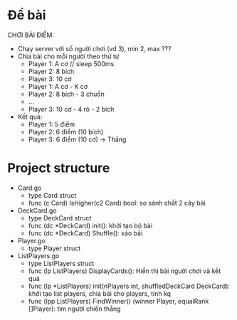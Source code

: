 # Đề bài
CHƠI BÀI ĐIỂM:
- Chạy server với số người chơi (vd 3), min 2, max ???
- Chia bài cho mỗi người theo thứ tự
  + Player 1: A cơ // sleep 500ms
  + Player 2: 8 bích
  + Player 3: 10 cơ
  + Player 1: A cơ - K cơ
  + Player 2: 8 bích - 3 chuồn
  + ...
  + Player 3: 10 cơ - 4 rô - 2 bích
- Kết quả:
  + Player 1: 5 điểm
  + Player 2: 6 điểm (10 bích)
  + Player 3: 6 điểm (10 cơ) -> Thắng

# Project structure
- Card.go
    + type Card struct
    + func (c Card) IsHigher(c2 Card) bool: so sánh chất 2 cây bài
- DeckCard.go
    + type DeckCard struct
    + func (dc *DeckCard) init(): khởi tạo bộ bài
    + func (dc *DeckCard) Shuffle(): xáo bài
- Player.go
    + type Player struct
- ListPlayers.go
    + type ListPlayers struct
    + func (lp ListPlayers) DisplayCards(): Hiển thị bài người chơi và kết quả
    + func (lp *ListPlayers) init(nPlayers int, shuffledDeckCard DeckCard): khởi tạo list players, chia bài cho players, tính kq 
    + func (lpp ListPlayers) FindWinner() (winner Player, equalRank []Player): tìm người chiến thắng